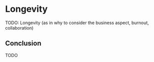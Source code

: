 # Longevity

TODO: Longevity (as in why to consider the business aspect, burnout, collaboration)

## Conclusion

TODO
